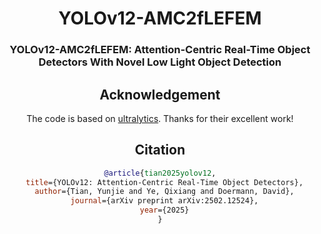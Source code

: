 

<div align="center">
<h1>YOLOv12-AMC2fLEFEM</h1>
<h3>YOLOv12-AMC2fLEFEM: Attention-Centric Real-Time Object Detectors With Novel Low Light Object Detection</h3>


## Acknowledgement

The code is based on [ultralytics](https://github.com/ultralytics/ultralytics). Thanks for their excellent work!

## Citation

```BibTeX
@article{tian2025yolov12,
  title={YOLOv12: Attention-Centric Real-Time Object Detectors},
  author={Tian, Yunjie and Ye, Qixiang and Doermann, David},
  journal={arXiv preprint arXiv:2502.12524},
  year={2025}
}
```

